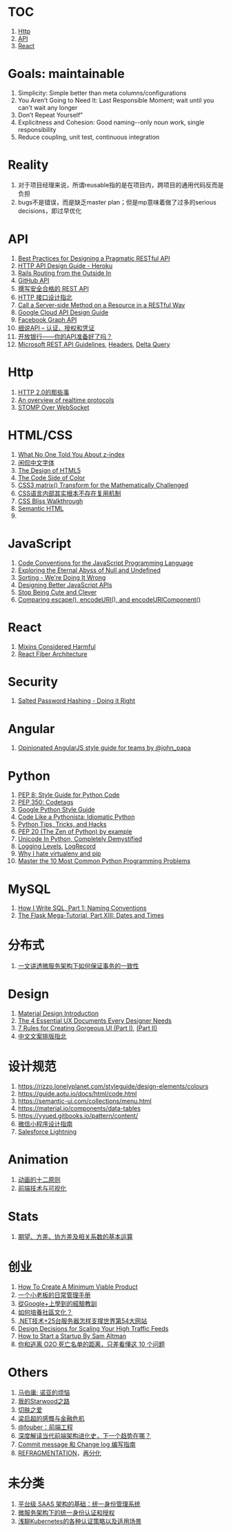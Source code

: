 TOC
==

1. [Http](#user-content-http)
2. [API](#user-content-api)
3. [React](#user-content-react)

Goals: maintainable
==

1. Simplicity: Simple better than meta columns/configurations
2. You Aren’t Going to Need It: Last Responsible Moment; wait until you can’t wait any longer
3. Don’t Repeat Yourself"
4. Explicitness and Cohesion: Good naming--only noun work, single responsibility
6. Reduce coupling, unit test, continuous integration

Reality
==

1. 对于项目经理来说，所谓reusable指的是在项目内，跨项目的通用代码反而是负担
2. bugs不是错误，而是缺乏master plan；但是mp意味着做了过多的serious decisions，即过早优化

API
==

1. [Best Practices for Designing a Pragmatic RESTful API](http://www.vinaysahni.com/best-practices-for-a-pragmatic-restful-api)
2. [HTTP API Design Guide - Heroku](https://geemus.gitbooks.io/http-api-design/content/en/)
3. [Rails Routing from the Outside In](http://guides.rubyonrails.org/routing.html)
4. [GitHub API](https://developer.github.com/v3/)
5. [撰写安全合格的 REST API](https://zhuanlan.zhihu.com/p/20034107)
6. [HTTP 接口设计指北](https://github.com/bolasblack/http-api-guide)
7. [Call a Server-side Method on a Resource in a RESTful Way](http://stackoverflow.com/questions/16877968/call-a-server-side-method-on-a-resource-in-a-restful-way)
8. [Google Cloud API Design Guide](https://cloud.google.com/apis/design/)
9. [Facebook Graph API](https://developers.facebook.com/docs/graph-api)
10. [细说API – 认证、授权和凭证](https://insights.thoughtworks.cn/api-2/)
11. [开放银行——你的API准备好了吗？](https://insights.thoughtworks.cn/open-banking-api/)
12. [Microsoft REST API Guidelines](https://github.com/microsoft/api-guidelines/blob/vNext/Guidelines.md), [Headers](http://www.iana.org/assignments/message-headers/message-headers.xhtml), [Delta Query](https://docs.microsoft.com/en-us/graph/delta-query-overview)

Http
==

1. [HTTP 2.0的那些事](http://mrpeak.cn/blog/http2/)
2. [An overview of realtime protocols](https://deepstreamhub.com/blog/an-overview-of-realtime-protocols/)
3. [STOMP Over WebSocket](http://jmesnil.net/stomp-websocket/doc/)

HTML/CSS
==

1. [What No One Told You About z-index](http://philipwalton.com/articles/what-no-one-told-you-about-z-index/)
2. [闲侃中文字体](http://www.bimuyu.com/blog/archives/125779129.shtml)
3. [The Design of HTML5](http://adactio.com/articles/1704/)
4. [The Code Side of Color](http://coding.smashingmagazine.com/2012/10/04/the-code-side-of-color/)
5. [CSS3 matrix() Transform for the Mathematically Challenged](http://www.useragentman.com/blog/2011/01/07/css3-matrix-transform-for-the-mathematically-challenged/)
6. [CSS语言内部其实根本不存在复用机制](http://www.zhihu.com/question/20658520/answer/15770608)
7. [CSS Bliss Walkthrough](http://gilbox.github.io/css-bliss/walkthrough/release/)
8. [Semantic HTML](http://justineo.github.io/slideshows/semantic-html/#/)
9. [<head>](https://github.com/joshbuchea/HEAD)

JavaScript
==

1. [Code Conventions for the JavaScript Programming Language](http://javascript.crockford.com/code.html)
2. [Exploring the Eternal Abyss of Null and Undefined](http://ryanmorr.com/exploring-the-eternal-abyss-of-null-and-undefined/)
3. [Sorting - We're Doing It Wrong](http://blog.rodneyrehm.de/archives/14-Sorting-Were-Doing-It-Wrong.html)
4. [Designing Better JavaScript APIs](http://coding.smashingmagazine.com/2012/10/09/designing-javascript-apis-usability/)
5. [Stop Being Cute and Clever](http://lucumr.pocoo.org/2013/12/9/stop-being-clever/)
6. [Comparing escape(), encodeURI(), and encodeURIComponent()](http://xkr.us/articles/javascript/encode-compare/)

React
==

1. [Mixins Considered Harmful](https://facebook.github.io/react/blog/2016/07/13/mixins-considered-harmful.html)
2. [React Fiber Architecture](https://github.com/acdlite/react-fiber-architecture)

Security
==

1. [Salted Password Hashing - Doing it Right](https://crackstation.net/hashing-security.htm)

Angular
==

1. [Opinionated AngularJS style guide for teams by @john_papa](https://github.com/johnpapa/angularjs-styleguide)

Python
==

1. [PEP 8: Style Guide for Python Code](http://legacy.python.org/dev/peps/pep-0008/)
2. [PEP 350: Codetags](http://legacy.python.org/dev/peps/pep-0350/)
3. [Google Python Style Guide](http://google-styleguide.googlecode.com/svn/trunk/pyguide.html)
4. [Code Like a Pythonista: Idiomatic Python](http://python.net/~goodger/projects/pycon/2007/idiomatic/handout.html)
5. [Python Tips, Tricks, and Hacks](http://www.siafoo.net/article/52)
6. [PEP 20 (The Zen of Python) by example](http://artifex.org/~hblanks/talks/2011/pep20_by_example.py.txt)
7. [Unicode In Python, Completely Demystified](http://farmdev.com/talks/unicode/)
8. [Logging Levels](https://docs.python.org/2/howto/logging.html#when-to-use-logging), [LogRecord](https://docs.python.org/2/library/logging.html#logrecord-objects)
9. [Why I hate virtualenv and pip](https://pythonrants.wordpress.com/2013/12/06/why-i-hate-virtualenv-and-pip/)
10. [Master the 10 Most Common Python Programming Problems](http://www.toptal.com/python/top-10-mistakes-that-python-programmers-make)

MySQL
==

1. [How I Write SQL, Part 1: Naming Conventions](https://launchbylunch.com/posts/2014/Feb/16/sql-naming-conventions/)
2. [The Flask Mega-Tutorial, Part XIII: Dates and Times](http://blog.miguelgrinberg.com/post/the-flask-mega-tutorial-part-xiii-dates-and-times)

分布式
==

1. [一文讲透微服务架构下如何保证事务的一致性](https://www.infoq.cn/article/THMgMFVQvpWp9yrrxpMW)

Design
==

1. [Material Design Introduction](https://www.google.com/design/spec/material-design/introduction.html)
2. [The 4 Essential UX Documents Every Designer Needs](http://designmodo.com/ux-documents/)
3. [7 Rules for Creating Gorgeous UI (Part I)](https://medium.com/@erikdkennedy/7-rules-for-creating-gorgeous-ui-part-1-559d4e805cda#.sizyu0gqs), [(Part II)](https://medium.com/@erikdkennedy/7-rules-for-creating-gorgeous-ui-part-2-430de537ba96#.gbhkh41ps)
4. [中文文案排版指北](https://github.com/sparanoid/chinese-copywriting-guidelines)

设计规范
==

1. https://rizzo.lonelyplanet.com/styleguide/design-elements/colours
2. https://guide.aotu.io/docs/html/code.html
3. https://semantic-ui.com/collections/menu.html
4. https://material.io/components/data-tables
5. https://yyued.gitbooks.io/pattern/content/
6. [微信小程序设计指南](https://developers.weixin.qq.com/miniprogram/design/#%E5%8F%8B%E5%A5%BD%E7%A4%BC%E8%B2%8C)
7. [Salesforce Lightning](https://www.lightningdesignsystem.com/utilities/text/)

Animation
==

1. [动画的十二原则](http://www.jianshu.com/p/1858a8733ba3)
2. [前端技术与可视化](http://pissang.github.io/slides/topics/jsconf2015_2/?tip#0~-1)

Stats
==

1. [期望、方差、协方差及相关系数的基本运算](http://blog.codinglabs.org/articles/basic-statistics-calculate.html)

创业
==

1. [How To Create A Minimum Viable Product](http://techcrunch.com/2012/07/13/how-to-create-a-minimum-viable-product)
2. [一个小老板的日常管理手册](http://hugo.wutongshu.org/post/421.html)
3. [從Google+上學到的經驗教訓](http://jianshu.io/p/b9d6ec4d4477)
4. [如何培養社區文化？](http://jianshu.io/p/79433916d23c)
5. [.NET技术+25台服务器怎样支撑世界第54大网站](http://www.csdn.net/article/2014-07-22/2820774-stackoverflow-update-560m-pageviews-a-month-25-servers)
6. [Design Decisions for Scaling Your High Traffic Feeds](http://highscalability.com/blog/2013/10/28/design-decisions-for-scaling-your-high-traffic-feeds.html)
7. [How to Start a Startup By Sam Altman](http://startupclass.samaltman.com/)
8. [你和逃离 O2O 死亡名单的距离，只差看懂这 10 个问题](http://36kr.com/p/5039109.html)

Others
==

1. [马伯庸: 诺亚的烦恼](http://blog.sina.com.cn/s/blog_561ee47501000bcv.html)
2. [我的Starwood之路](http://topic.yingjiesheng.com/starwoodhotels/jingyan/0F92163592009.html)
3. [切肤之爱](http://bbs.tianya.cn/post-16-611101-1.shtml)
4. [梁启超的感慨与金融危机](http://blog.ifeng.com/article/1821073.html)
5. [@fouber：前端工程](https://github.com/fouber/blog/issues)
6. [深度解读当代前端架构进化史，下一个趋势在哪？](https://mp.weixin.qq.com/s?__biz=MzUxMzcxMzE5Ng==&mid=2247492611&idx=1&sn=1cb8a1e8815bbc25710fef4a0959680f)
7. [Commit message 和 Change log 编写指南](http://www.ruanyifeng.com/blog/2016/01/commit_message_change_log.html)
8. [REFRAGMENTATION](http://paulgraham.com/re.html)，[再分化](https://zhuanlan.zhihu.com/p/20891826)

未分类
==

1. [平台级 SAAS 架构的基础：统一身份管理系统](https://www.jianshu.com/p/990d8acfdb69)
2. [微服务架构下的统一身份认证和授权](https://www.jianshu.com/p/2571f6a4e192)
3. [浅聊Kubernetes的各种认证策略以及适用场景](http://dockone.io/article/9561)
